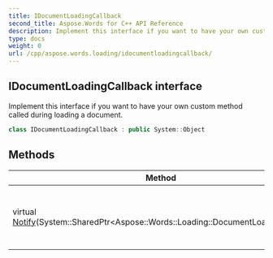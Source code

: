 ```yaml
---
title: IDocumentLoadingCallback
second_title: Aspose.Words for C++ API Reference
description: Implement this interface if you want to have your own custom method called during loading a document. 
type: docs
weight: 0
url: /cpp/aspose.words.loading/idocumentloadingcallback/
---
```

## IDocumentLoadingCallback interface


Implement this interface if you want to have your own custom method called during loading a document.

```cpp
class IDocumentLoadingCallback : public System::Object
```

## Methods

| Method | Description |
| --- | --- |
| virtual [Notify](./notify/)(System::SharedPtr\<Aspose::Words::Loading::DocumentLoadingArgs\>) | This is called to notify of document loading progress. |
